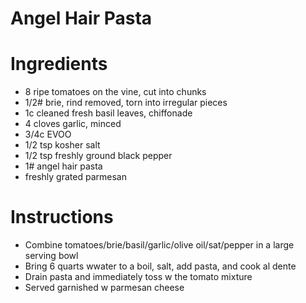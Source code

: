 # Angel Hair Pasta

# Ingredients

- 8 ripe tomatoes on the vine, cut into chunks
- 1/2# brie, rind removed, torn into irregular pieces
- 1c cleaned fresh basil leaves, chiffonade
- 4 cloves garlic, minced
- 3/4c EVOO
- 1/2 tsp kosher salt
- 1/2 tsp freshly ground black pepper
- 1# angel hair pasta
- freshly grated parmesan

# Instructions

- Combine tomatoes/brie/basil/garlic/olive oil/sat/pepper in a large serving bowl
- Bring 6 quarts wwater to a boil, salt, add pasta, and cook al dente
- Drain pasta and immediately toss w the tomato mixture
- Served garnished w parmesan cheese
